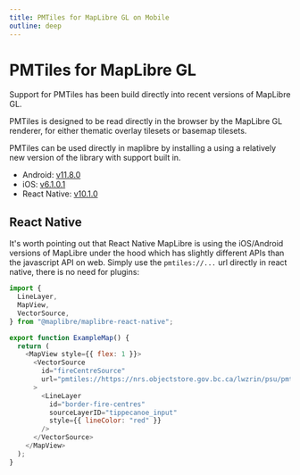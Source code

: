 ```yaml
---
title: PMTiles for MapLibre GL on Mobile
outline: deep
---
```


# PMTiles for MapLibre GL

Support for PMTiles has been build directly into recent versions of MapLibre GL.

PMTiles is designed to be read directly in the browser by the MapLibre GL renderer, for either thematic overlay tilesets or basemap tilesets.

PMTiles can be used directly in maplibre by installing a using a relatively new version of the library with support built in.

- Android: [v11.8.0](https://github.com/maplibre/maplibre-native/releases/tag/android-v11.8.0)
- iOS: [v6.1.0.1](https://github.com/maplibre/maplibre-native/releases/tag/ios-v6.10.0)
- React Native: [v10.1.0](https://github.com/maplibre/maplibre-react-native/releases)


## React Native

It's worth pointing out that React Native MapLibre is using the iOS/Android versions of MapLibre under the hood which has slightly different APIs than the javascript API on web. Simply use the `pmtiles://...` url directly in react native, there is no need for plugins:

```js
import {
  LineLayer,
  MapView,
  VectorSource,
} from "@maplibre/maplibre-react-native";

export function ExampleMap() {
  return (
    <MapView style={{ flex: 1 }}>
      <VectorSource
        id="fireCentreSource"
        url="pmtiles://https://nrs.objectstore.gov.bc.ca/lwzrin/psu/pmtiles/fireCentres.pmtiles"
      >
        <LineLayer
          id="border-fire-centres"
          sourceLayerID="tippecanoe_input"
          style={{ lineColor: "red" }}
        />
      </VectorSource>
    </MapView>
  );
}
```
